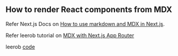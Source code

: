 ## How to render React components from MDX

Refer Next.js Docs on  [How to use markdown and MDX in Next.js](https://nextjs.org/docs/app/guides/mdx).

Refer leerob tutorial on [MDX with Next.js App Router](https://youtu.be/34bRv6cQezo?si=DCGv9KNHx7PyoCic)

leerob [code](https://github.com/leerob/site/blob/main/mdx-components.tsx)
